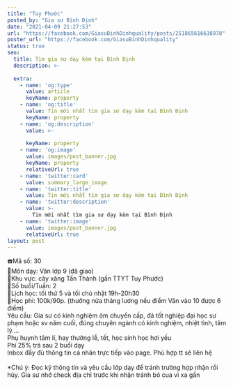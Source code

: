 ```yaml
---
title: "Tuy Phước"
posted_by: "Gia sư Bình Định"
date: "2021-04-09 21:27:53"
url: "https://facebook.com/GiasuBinhDinhquality/posts/251865616638978"
poster_url: "https://facebook.com/GiasuBinhDinhquality"
status: true
seo:
  title: Tìm gia sư dạy kèm tại Bình Định
  description: >-
    
  extra:
    - name: 'og:type'
      value: article
      keyName: property
    - name: 'og:title'
      value: Tin mới nhất tìm gia sư dạy kèm tại Bình Định
      keyName: property
    - name: 'og:description'
      value: >-
        
      keyName: property
    - name: 'og:image'
      value: images/post_banner.jpg
      keyName: property
      relativeUrl: true
    - name: 'twitter:card'
      value: summary_large_image
    - name: 'twitter:title'
      value: Tin mới nhất tìm gia sư dạy kèm tại Bình Định
    - name: 'twitter:description'
      value: >-
        Tin mới nhất tìm gia sư dạy kèm tại Bình Định
    - name: 'twitter:image'
      value: images/post_banner.jpg
      relativeUrl: true
layout: post
---
```

☎️Mã số: 30<br>🔹Môn dạy: Văn lớp 9 (đã giao)<br>🔹Khu vực: cây xăng Tấn Thành (gần TTYT Tuy Phước)<br>🔹Số buổi/Tuần: 2<br>🔹Lịch học: tối thứ 5 và tối chủ nhật 19h-20h30<br>🔹Học phí: 100k/90p. (thưởng nửa tháng lương nếu điểm Văn vào 10 được 6 điểm)<br>Yêu cầu: Gia sư có kinh nghiệm ôm chuyển cấp, đã tốt nghiệp đại học sư phạm hoặc sv năm cuối, đúng chuyên ngành có kinh nghiệm, nhiệt tình, tâm lý....<br>Phụ huynh tâm lí, hay thưởng lễ, tết, học sinh học hơi yếu<br>Phí 25% trả sau 2 buổi dạy<br>Inbox đầy đủ thông tin cá nhân trực tiếp vào page. Phù hợp tt sẽ liên hệ<br><br>*Chú ý: Đọc kỹ thông tin và yêu cầu lớp dạy để tránh trường hợp nhận rồi hủy. Gia sư nhớ check địa chỉ trước khi nhận tránh bỏ cua vì xa gần
